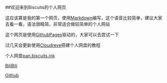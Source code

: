 ##欢迎来到Biscuits的个人网页

这应该算是我的第一个网页，使用[Markdown](https://baike.baidu.com/item/markdown/3245829?fr=aladdin/)编写，这个语音比较简单，建议大家去看一看，语法很精简，非常适合做较简单的个人网站

这个网页是使用[GithubPages](https://pages.github.com)驱动的，大家可以去尝试一下

过几天会更新使用[Cloudreve](https://cloudreve.org)搭建个人网盘的教程

个人网盘[pan.biscuits.ink](http://pan.biscuits.ink:5212)

[BiliBili](https://space.bilibili.com/406098260)

[Github](https://github.com/Biscuitsnoob)

